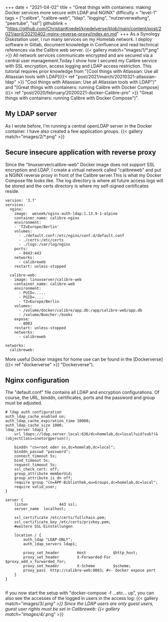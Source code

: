 +++
date = "2021-04-02"
title = "Great things with containers: making Docker services more secure with LDAP and NGINX"
difficulty = "level-1"
tags = ["calibre", "calibre-web", "ldap", "logging", "nutzerverwaltung", "peertube", "ssl"]
githublink = "https://github.com/ChristianKnedel/knedelverse/blob/main/content/post/2021/april/20210402-nginx-reverse-proxy/index.en.md"
+++
As a Synology Diskstation user, I run many services on my Homelab network. I deploy software in Gitlab, document knowledge in Confluence and read technical references via the Calibre web server.
{{< gallery match="images/1/*.png" >}}
All network services communicate encrypted and are secured via a central user management.Today I show how I secured my Calibre service with SSL encryption, access logging and LDAP access restriction. This tutorial requires prior knowledge from "[Cool things with Atlassian: Use all Atlassian tools with LDAP]({{< ref "post/2021/march/20210321-atlassian-ldap" >}} "Cool things with Atlassian: Use all Atlassian tools with LDAP")" and "[Great things with containers: running Calibre with Docker Compose]({{< ref "post/2020/february/20200221-docker-Calibre-pro" >}} "Great things with containers: running Calibre with Docker Compose")".
## My LDAP server
As I wrote before, I'm running a central openLDAP server in the Docker container. I have also created a few application groups.
{{< gallery match="images/2/*.png" >}}

## Secure insecure application with reverse proxy
Since the "linuxserver/calibre-web" Docker image does not support SSL encryption and LDAP, I create a virtual network called "calibreweb" and put a NGINX reverse proxy in front of the Calibre server.This is what my Docker Compose file looks like. The log directory is where all future access logs will be stored and the certs directory is where my self-signed certificates reside.
```
version: '3.7'
services:
  nginx: 
    image:  weseek/nginx-auth-ldap:1.13.9-1-alpine
    container_name: calibre-nginx
    environment:
    - 'TZ=Europe/Berlin'
    volumes:
      - ./default.conf:/etc/nginx/conf.d/default.conf
      - ./certs:/etc/certs
      - ./logs:/var/log/nginx
    ports:
      - 8443:443
    networks:
      - calibreweb
    restart: unless-stopped

  calibre-web:
    image: linuxserver/calibre-web
    container_name: calibre-web
    environment:
      - PUID=.....
      - PGID=....
      - TZ=Europe/Berlin
    volumes:
      - /volume/docker/calibre/app.db:/app/calibre-web/app.db
      - /volume/Buecher:/books
    expose:
      - 8083
    restart: unless-stopped
    networks:
      - calibreweb

networks:
  calibreweb:

```
More useful Docker images for home use can be found in the [Dockerverse]({{< ref "dockerverse" >}} "Dockerverse").
## Nginx configuration
The "default.conf" file contains all LDAP and encryption configurations. Of course, the URL, binddn, certificates, ports and the password and group must be adjusted.
```
# ldap auth configuration
auth_ldap_cache_enabled on;
auth_ldap_cache_expiration_time 10000;
auth_ldap_cache_size 1000;
ldap_server ldap1 {
    url ldaps://ldap.server.local:636/dc=homelab,dc=local?uid?sub?(&(objectClass=inetorgperson));

    binddn "cn=root oder so,dc=homelab,dc=local";
    binddn_passwd "password";
    connect_timeout 5s;
    bind_timeout 5s;
    request_timeout 5s;
    ssl_check_cert: off;
    group_attribute memberUid;
    group_attribute_is_dn off;
    require group "cn=APP-Bibliothek,ou=Groups,dc=homelab,dc=local";
    require valid_user;
}

server {
    listen              443 ssl;
    server_name  localhost;

    ssl_certificate /etc/certs/fullchain.pem;
    ssl_certificate_key /etc/certs/privkey.pem;
    #weitere SSL-Einstellungen

    location / {
        auth_ldap "LDAP-ONLY";
        auth_ldap_servers ldap1;

        proxy_set_header        Host            $http_host;
        proxy_set_header        X-Forwarded-For $proxy_add_x_forwarded_for;
        proxy_set_header        X-Scheme        $scheme;
        proxy_pass  http://calibre-web:8083; #<- docker expose port
    }
}


```
If you now start the setup with "docker-compose -f ...etc... up", you can also see the accesses of the logged in users in the access log:
{{< gallery match="images/3/*.png" >}}
Since the LDAP users are only guest users, guest user rights must be set in Calibreweb:
{{< gallery match="images/4/*.png" >}}
